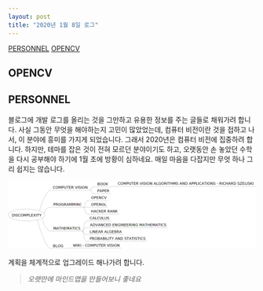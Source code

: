 ```yaml
---
layout: post
title: "2020년 1월 8일 로그"
---
```


[PERSONNEL](#personnel)
[OPENCV](#opencv)

<a name="opencv"></a>
## OPENCV



<a name="personnel"></a>
## PERSONNEL

블로그에 개발 로그를 올리는 것을 그만하고 유용한 정보를 주는 글들로 채워가려 합니다.
사실 그동안 무엇을 해야하는지 고민이 많았었는데, 컴퓨터 비전이란 것을 접하고 나서, 이 분야에 흥미를 가지게 되었습니다.
그래서 2020년은 컴퓨터 비전에 집중하려 합니다.
하지만, 테마를 잡은 것이 전혀 모르던 분야이기도 하고,
오랫동안 손 놓았던 수학을 다시 공부해야 하기에 1월 초에 방황이 심하네요.
매일 마음을 다잡지만 무엇 하나 그리 쉽지는 않습니다.

![discomplexity mindmap](/assets/images/log/discomplexity.mindmap.png)

계획을 체계적으로 업그레이드 해나가려 합니다.

> _오랫만에 마인드맵을 만들어보니 좋네요_
